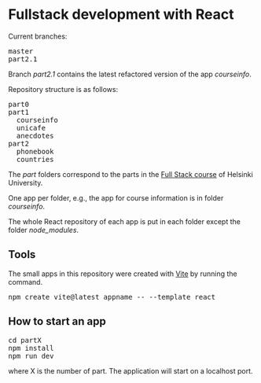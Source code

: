 # Fullstack development with React 
Current branches:
<pre>
master
part2.1
</pre>
Branch <i>part2.1</i> contains the latest refactored version of the app <i>courseinfo</i>.

Repository structure is as follows:
<pre>
part0
part1
  courseinfo
  unicafe
  anecdotes
part2
  phonebook
  countries
</pre>

The <i>part</i> folders correspond to the parts in the [Full Stack course](https://fullstackopen.com/en/#course-contents) of Helsinki University. 

One app per folder, e.g., the app for course information is in folder <i>courseinfo</i>.

The whole React repository of each app is put in each folder except the folder <i>node_modules</i>. 

## Tools
The small apps in this repository were created with [Vite](https://vitejs.dev/) by running the command. 
<pre>
npm create vite@latest appname -- --template react
</pre>

## How to start an app
<pre>
cd partX
npm install
npm run dev
</pre>
where X is the number of part. The application will start on a localhost port.